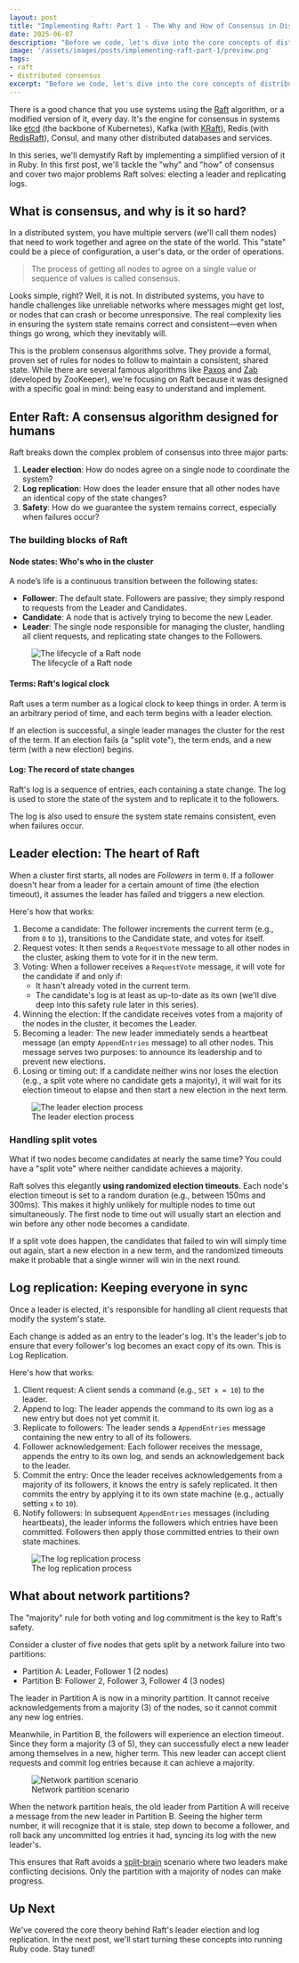 ```yaml
---
layout: post
title: "Implementing Raft: Part 1 - The Why and How of Consensus in Distributed Systems"
date: 2025-06-07
description: "Before we code, let's dive into the core concepts of distributed consensus and see how Raft elects a leader to keep distributed systems in sync, even when things go wrong."
image: '/assets/images/posts/implementing-raft-part-1/preview.png'
tags:
- raft
- distributed consensus
excerpt: "Before we code, let's dive into the core concepts of distributed consensus and see how Raft elects a leader to keep distributed systems in sync, even when things go wrong."
---
```


There is a good chance that you use systems using the [Raft](https://raft.github.io/) algorithm, or a modified version of it, every day. It's the engine for consensus in systems like [etcd](https://etcd.io/) (the backbone of Kubernetes), Kafka (with [KRaft](https://developer.confluent.io/learn/kraft/)), Redis (with [RedisRaft](https://redis.io/blog/redisraft-new-strong-consistency-deployment-option/)), Consul, and many other distributed databases and services.

In this series, we'll demystify Raft by implementing a simplified version of it in Ruby. In this first post, we'll tackle the "why" and "how" of consensus and cover two major problems Raft solves: electing a leader and replicating logs.

## What is consensus, and why is it so hard?

In a distributed system, you have multiple servers (we'll call them nodes) that need to work together and agree on the state of the world. This "state" could be a piece of configuration, a user's data, or the order of operations.

> The process of getting all nodes to agree on a single value or sequence of values is called consensus.

Looks simple, right? Well, it is not. In distributed systems, you have to handle challenges like unreliable networks where messages might get lost, or nodes that can crash or become unresponsive. The real complexity lies in ensuring the system state remains correct and consistent—even when things go wrong, which they inevitably will.

This is the problem consensus algorithms solve. They provide a formal, proven set of rules for nodes to follow to maintain a consistent, shared state. While there are several famous algorithms like [Paxos](https://en.wikipedia.org/wiki/Paxos_(computer_science)) and [Zab](https://en.wikipedia.org/wiki/Atomic_broadcast) (developed by ZooKeeper), we're focusing on Raft because it was designed with a specific goal in mind: being easy to understand and implement.

## Enter Raft: A consensus algorithm designed for humans

Raft breaks down the complex problem of consensus into three major parts:

1. **Leader election**: How do nodes agree on a single node to coordinate the system?
2. **Log replication**: How does the leader ensure that all other nodes have an identical copy of the state changes?
3. **Safety**: How do we guarantee the system remains correct, especially when failures occur?

### The building blocks of Raft

#### Node states: Who's who in the cluster

A node’s life is a continuous transition between the following states:

- **Follower**: The default state. Followers are passive; they simply respond to requests from the Leader and Candidates.
- **Candidate**: A node that is actively trying to become the new Leader.
- **Leader**: The single node responsible for managing the cluster, handling all client requests, and replicating state changes to the Followers.

<figure class="image-figure">
  <img src="/assets/images/posts/implementing-raft-part-1/the-lifecycle-of-a-raft-node.png" alt="The lifecycle of a Raft node">
  <figcaption>The lifecycle of a Raft node</figcaption>
</figure>

#### Terms: Raft's logical clock

Raft uses a term number as a logical clock to keep things in order. A term is an arbitrary period of time, and each term begins with a leader election.

If an election is successful, a single leader manages the cluster for the rest of the term. If an election fails (a "split vote"), the term ends, and a new term (with a new election) begins.

#### Log: The record of state changes

Raft's log is a sequence of entries, each containing a state change. The log is used to store the state of the system and to replicate it to the followers.

The log is also used to ensure the system state remains consistent, even when failures occur.

## Leader election: The heart of Raft

When a cluster first starts, all nodes are *Followers* in term `0`. If a follower doesn't hear from a leader for a certain amount of time (the election timeout), it assumes the leader has failed and triggers a new election.

Here's how that works:

1. Become a candidate: The follower increments the current term (e.g., from `0` to `1`), transitions to the Candidate state, and votes for itself.
2. Request votes: It then sends a `RequestVote` message to all other nodes in the cluster, asking them to vote for it in the new term.
3. Voting: When a follower receives a `RequestVote` message, it will vote for the candidate if and only if:
    - It hasn't already voted in the current term.
    - The candidate's log is at least as up-to-date as its own (we'll dive deep into this safety rule later in this series).
4. Winning the election: If the candidate receives votes from a majority of the nodes in the cluster, it becomes the Leader.
5. Becoming a leader: The new leader immediately sends a heartbeat message (an empty `AppendEntries` message) to all other nodes. This message serves two purposes: to announce its leadership and to prevent new elections.
6. Losing or timing out: If a candidate neither wins nor loses the election (e.g., a split vote where no candidate gets a majority), it will wait for its election timeout to elapse and then start a new election in the next term.

<figure class="image-figure">
  <img src="/assets/images/posts/implementing-raft-part-1/leader-election-process.png" alt="The leader election process">
  <figcaption>The leader election process</figcaption>
</figure>

### Handling split votes

What if two nodes become candidates at nearly the same time? You could have a "split vote" where neither candidate achieves a majority.

Raft solves this elegantly **using randomized election timeouts**. Each node's election timeout is set to a random duration (e.g., between 150ms and 300ms). This makes it highly unlikely for multiple nodes to time out simultaneously. The first node to time out will usually start an election and win before any other node becomes a candidate.

If a split vote does happen, the candidates that failed to win will simply time out again, start a new election in a new term, and the randomized timeouts make it probable that a single winner will win in the next round.

## Log replication: Keeping everyone in sync

Once a leader is elected, it's responsible for handling all client requests that modify the system's state.

Each change is added as an entry to the leader's log. It's the leader's job to ensure that every follower's log becomes an exact copy of its own. This is Log Replication.

Here's how that works:

1. Client request: A client sends a command (e.g., `SET x = 10`) to the leader.
2. Append to log: The leader appends the command to its own log as a new entry but does not yet commit it.
3. Replicate to followers: The leader sends a `AppendEntries` message containing the new entry to all of its followers.
4. Follower acknowledgement: Each follower receives the message, appends the entry to its own log, and sends an acknowledgement back to the leader.
5. Commit the entry: Once the leader receives acknowledgements from a majority of its followers, it knows the entry is safely replicated. It then commits the entry by applying it to its own state machine (e.g., actually setting `x` to `10`).
6. Notify followers: In subsequent `AppendEntries` messages (including heartbeats), the leader informs the followers which entries have been committed. Followers then apply those committed entries to their own state machines.

<figure class="image-figure">
  <img src="/assets/images/posts/implementing-raft-part-1/log-replication-process.png" alt="The log replication process">
  <figcaption>The log replication process</figcaption>
</figure>

## What about network partitions?

The "majority" rule for both voting and log commitment is the key to Raft's safety.

Consider a cluster of five nodes that gets split by a network failure into two partitions:

- Partition A: Leader, Follower 1 (2 nodes)
- Partition B: Follower 2, Follower 3, Follower 4 (3 nodes)

The leader in Partition A is now in a minority partition. It cannot receive acknowledgements from a majority (3) of the nodes, so it cannot commit any new log entries.

Meanwhile, in Partition B, the followers will experience an election timeout. Since they form a majority (3 of 5), they can successfully elect a new leader among themselves in a new, higher term. This new leader can accept client requests and commit log entries because it can achieve a majority.

<figure class="image-figure">
  <img src="/assets/images/posts/implementing-raft-part-1/network-partition-scenario.png" alt="Network partition scenario">
  <figcaption>Network partition scenario</figcaption>
</figure>

When the network partition heals, the old leader from Partition A will receive a message from the new leader in Partition B. Seeing the higher term number, it will recognize that it is stale, step down to become a follower, and roll back any uncommitted log entries it had, syncing its log with the new leader's.

This ensures that Raft avoids a [split-brain](https://en.wikipedia.org/wiki/Split-brain_(computing)) scenario where two leaders make conflicting decisions. Only the partition with a majority of nodes can make progress.

## Up Next

We've covered the core theory behind Raft's leader election and log replication. In the next post, we'll start turning these concepts into running Ruby code. Stay tuned!
